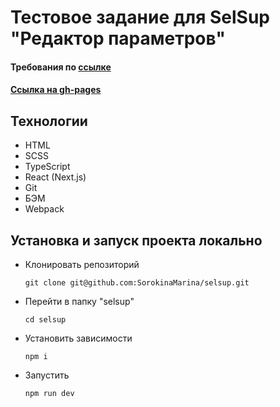 # Тестовое задание для SelSup "Редактор параметров"

#### Требования по [ссылке](https://docs.yandex.ru/docs/view?url=ya-disk-public%3A%2F%2FisWHXuM2ECm%2BItXxtyfsox9GuUPLTKK0N5EcStlMcL7HbRrP8GARg%2BAkLsH4kikEq%2FJ6bpmRyOJonT3VoXnDag%3D%3D&name=Тестовое%20задание%20Frontend.docx)

#### [Ссылка на gh-pages](https://sorokinamarina.github.io/selsup/)

## Технологии

* HTML
* SCSS
* TypeScript
* React (Next.js)
* Git
* БЭМ
* Webpack

## Установка и запуск проекта локально

* Клонировать репозиторий
  
  `git clone git@github.com:SorokinaMarina/selsup.git`

* Перейти в папку "selsup"
  
  `cd selsup`

* Установить зависимости
  
  `npm i`

* Запустить 
  
  `npm run dev`
